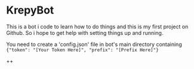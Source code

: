 # KrepyBot

This is a bot i code to learn how to do things and this is my first project on Github. So i hope to get help with setting things up and running.


You need to create a 'config.json' file in bot's main directory containing `{"token": "[Your Token Here]", "prefix": "[Prefix Here]"}`

++
